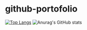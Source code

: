 # github-portofolio
[![Top Langs](https://github-readme-stats.vercel.app/api/top-langs/?username=naslinathmar)](https://github.com/anuraghazra/github-readme-stats)
![Anurag's GitHub stats](https://github-readme-stats.vercel.app/api?username=naslinathmar&theme=synthwave&show_icons=true)
